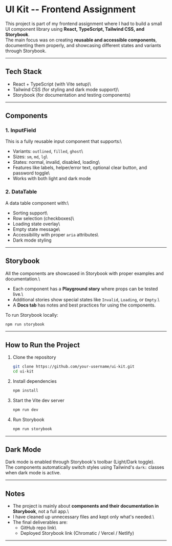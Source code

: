 # UI Kit -- Frontend Assignment

This project is part of my frontend assignment where I had to build a
small UI component library using **React, TypeScript, Tailwind CSS, and
Storybook**.\
The main focus was on creating **reusable and accessible components**,
documenting them properly, and showcasing different states and variants
through Storybook.

------------------------------------------------------------------------

## Tech Stack

-   React + TypeScript (with Vite setup)\
-   Tailwind CSS (for styling and dark mode support)\
-   Storybook (for documentation and testing components)

------------------------------------------------------------------------

## Components

### 1. InputField

This is a fully reusable input component that supports:\
- Variants: `outlined`, `filled`, `ghost`\
- Sizes: `sm`, `md`, `lg`\
- States: normal, invalid, disabled, loading\
- Features like labels, helper/error text, optional clear button, and
password toggle\
- Works with both light and dark mode

### 2. DataTable

A data table component with:\
- Sorting support\
- Row selection (checkboxes)\
- Loading state overlay\
- Empty state message\
- Accessibility with proper `aria` attributes\
- Dark mode styling

------------------------------------------------------------------------

## Storybook

All the components are showcased in Storybook with proper examples and
documentation.\
- Each component has a **Playground story** where props can be tested
live.\
- Additional stories show special states like `Invalid`, `Loading`, or
`Empty`.\
- A **Docs tab** has notes and best practices for using the components.

To run Storybook locally:

``` bash
npm run storybook
```

------------------------------------------------------------------------

## How to Run the Project

1.  Clone the repository

    ``` bash
    git clone https://github.com/your-username/ui-kit.git
    cd ui-kit
    ```

2.  Install dependencies

    ``` bash
    npm install
    ```

3.  Start the Vite dev server

    ``` bash
    npm run dev
    ```

4.  Run Storybook

    ``` bash
    npm run storybook
    ```

------------------------------------------------------------------------

## Dark Mode

Dark mode is enabled through Storybook's toolbar (Light/Dark toggle).\
The components automatically switch styles using Tailwind's `dark:`
classes when dark mode is active.

------------------------------------------------------------------------

## Notes

-   The project is mainly about **components and their documentation in
    Storybook**, not a full app.\
-   I have cleaned up unnecessary files and kept only what's needed.\
-   The final deliverables are:
    -   GitHub repo link\
    -   Deployed Storybook link (Chromatic / Vercel / Netlify)

------------------------------------------------
